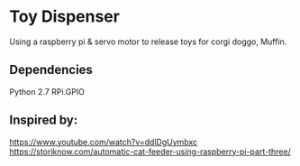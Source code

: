 # Toy Dispenser
Using a raspberry pi &amp; servo motor to release toys for corgi doggo, Muffin.

## Dependencies
Python 2.7
RPi.GPIO

## Inspired by:
https://www.youtube.com/watch?v=ddlDgUymbxc
https://storiknow.com/automatic-cat-feeder-using-raspberry-pi-part-three/
